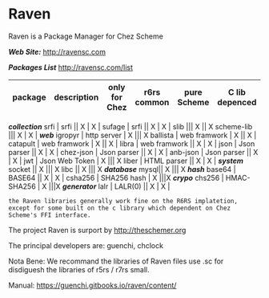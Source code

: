 # Raven
Raven is a Package Manager for Chez Scheme

***Web Site:*** http://ravensc.com

***Packages List***  http://ravensc.com/list

 package | description |  only for Chez | r6rs common | pure Scheme | C lib depenced
---------|-------------|----------------|-------------|-------------|----------------
***collection*** 
srfi | srfi || X | X |
sufage | srfi || X | X |
slib ||| X || X
scheme-lib ||| X | X |
***web***
igropyr | http server | X ||| X
ballista | web framwork | X || X |
catapult | web framwork | X || X |
libra | web framwork || X | X |
json | Json parser || X | X |
chez-json | Json parser || X | X |
anb-json | Json parser || X | X |
jwt | Json Web Token | X ||| X
liber | HTML parser || X | X |
***system***
socket || X ||| X
libc || X ||| X
***database***
mysql|| X ||| X 
***hash***
base64 | BASE64 || X | X |
csha256 | SHA256 hash | X |||X
***crypo***
chs256 | HMAC-SHA256 | X |||X
***generator***
lalr | LALR(0) || X | X |

`the Raven libraries generally work fine on the R6RS implatetion, except for some built on the c library which dependent on Chez Scheme's FFI interface.` 


The project Raven is surport by http://theschemer.org

The principal developers are: guenchi, chclock

Nota Bene: We recommand the libraries of Raven files use .sc for disdiguesh the libraries of r5rs / r7rs small.

Manual: https://guenchi.gitbooks.io/raven/content/



